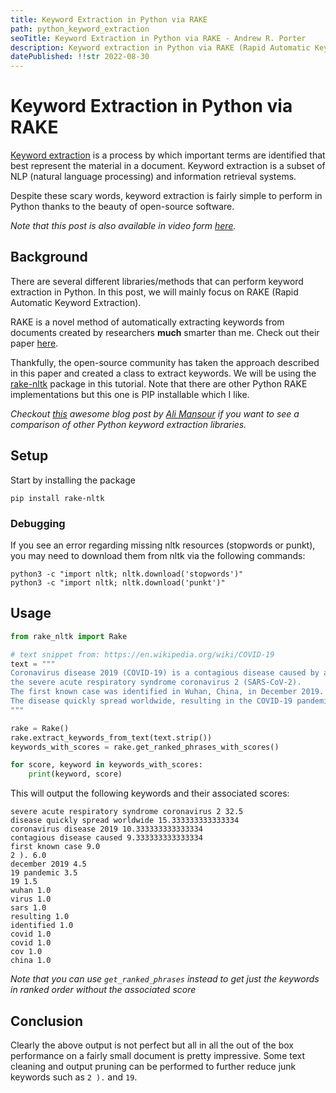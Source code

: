 ```yaml
---
title: Keyword Extraction in Python via RAKE
path: python_keyword_extraction
seoTitle: Keyword Extraction in Python via RAKE - Andrew R. Porter
description: Keyword extraction in Python via RAKE (Rapid Automatic Keyword Extraction).
datePublished: !!str 2022-08-30
---
```


# Keyword Extraction in Python via RAKE

[Keyword extraction](https://en.wikipedia.org/wiki/Keyword_extraction?oldformat=true) is a process by which important terms are identified that best represent the material in a document. Keyword extraction is a subset of NLP (natural language processing) and information retrieval systems.

Despite these scary words, keyword extraction is fairly simple to perform in Python thanks to the beauty of open-source software.

_Note that this post is also available in video form [here](https://youtu.be/xdlrQ0-okZc)._

## Background

There are several different libraries/methods that can perform keyword extraction in Python. In this post, we will mainly focus on RAKE (Rapid Automatic Keyword Extraction).

RAKE is a novel method of automatically extracting keywords from documents created by researchers **much** smarter than me. Check out their paper [here](https://www.researchgate.net/publication/227988510_Automatic_Keyword_Extraction_from_Individual_Documents).

Thankfully, the open-source community has taken the approach described in this paper and created a class to extract keywords. We will be using the [rake-nltk](https://github.com/csurfer/rake-nltk) package in this tutorial. Note that there are other Python RAKE implementations but this one is PIP installable which I like.

_Checkout [this](https://www.analyticsvidhya.com/blog/2022/01/four-of-the-easiest-and-most-effective-methods-of-keyword-extraction-from-a-single-text-using-python/) awesome blog post by [Ali Mansour](https://www.analyticsvidhya.com/blog/author/ali8445u/) if you want to see a comparison of other Python keyword extraction libraries._

## Setup

Start by installing the package

```
pip install rake-nltk
```

### Debugging

If you see an error regarding missing nltk resources (stopwords or punkt), you may need to download them from nltk via the following commands:

```
python3 -c "import nltk; nltk.download('stopwords')"
python3 -c "import nltk; nltk.download('punkt')"
```

## Usage

```python
from rake_nltk import Rake

# text snippet from: https://en.wikipedia.org/wiki/COVID-19
text = """
Coronavirus disease 2019 (COVID-19) is a contagious disease caused by a virus,
the severe acute respiratory syndrome coronavirus 2 (SARS-CoV-2).
The first known case was identified in Wuhan, China, in December 2019.
The disease quickly spread worldwide, resulting in the COVID-19 pandemic.
"""

rake = Rake()
rake.extract_keywords_from_text(text.strip())
keywords_with_scores = rake.get_ranked_phrases_with_scores()

for score, keyword in keywords_with_scores:
    print(keyword, score)
```

This will output the following keywords and their associated scores:

```shell
severe acute respiratory syndrome coronavirus 2 32.5
disease quickly spread worldwide 15.333333333333334
coronavirus disease 2019 10.333333333333334
contagious disease caused 9.333333333333334
first known case 9.0
2 ). 6.0
december 2019 4.5
19 pandemic 3.5
19 1.5
wuhan 1.0
virus 1.0
sars 1.0
resulting 1.0
identified 1.0
covid 1.0
covid 1.0
cov 1.0
china 1.0
```

_Note that you can use `get_ranked_phrases` instead to get just the keywords in ranked order without the associated score_

## Conclusion

Clearly the above output is not perfect but all in all the out of the box performance on a fairly small document is pretty impressive. Some text cleaning and output pruning can be performed to further reduce junk keywords such as `2 ).` and `19`.
